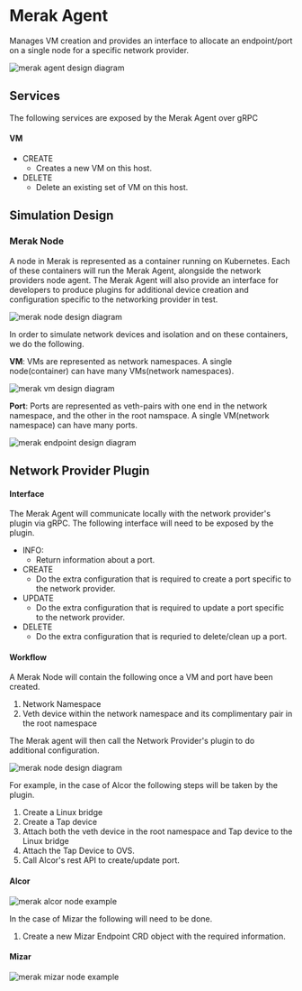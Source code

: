 # Merak Agent
Manages VM creation and provides an interface to allocate an endpoint/port on a single node for a specific network provider.

![merak agent design diagram](../images/merak_agent_design.png)

## Services

The following services are exposed by the Merak Agent over gRPC

#### VM

- CREATE
  - Creates a new VM on this host.
- DELETE
  - Delete an existing set of VM on this host.

## Simulation Design

### Merak Node

A node in Merak is represented as a container running on Kubernetes. Each of these containers will run the Merak Agent, alongside the network providers node agent.
The Merak Agent will also provide an interface for developers to produce plugins for additional device creation and configuration specific to the networking provider in test.

![merak node design diagram](../images/merak_node_design_diagram.png)

In order to simulate network devices and isolation and  on these containers, we do the following.

**VM**: VMs are represented as network namespaces. A single node(container) can have many VMs(network namespaces).


![merak vm design diagram](../images/merak_vm_design_diagram.png)

**Port**: Ports are represented as veth-pairs with one end in the network namespace, and the other in the root namspace. A single VM(network namespace) can have many ports.

![merak endpoint design diagram](../images/merak_endpoint_design_diagram.png)


## Network Provider Plugin
#### Interface

The Merak Agent will communicate locally with the network provider's plugin via gRPC. The following interface will need to be exposed by the plugin.

- INFO:
  - Return information about a port.
- CREATE
  - Do the extra configuration that is required to create a port specific to the network provider.
- UPDATE
  - Do the extra configuration that is required to update a port specific to the network provider.
- DELETE
  - Do the extra configuration that is requried to delete/clean up a port.

#### Workflow

A Merak Node will contain the following once a VM and port have been created.

1. Network Namespace
2. Veth device within the network namespace and its complimentary pair in the root namespace

The Merak agent will then call the Network Provider's plugin to do additional configuration.

![merak node design diagram](../images/merak_node_design_diagram.png)

For example, in the case of Alcor the following steps will be taken by the plugin.

1. Create a Linux bridge
2. Create a Tap device
3. Attach both the veth device in the root namespace and Tap device to the Linux bridge
4. Attach the Tap Device to OVS.
5. Call Alcor's rest API to create/update port.

#### Alcor


![merak alcor node example](../images/merak_alcor_node_example.png)

In the case of Mizar the following will need to be done.

1. Create a new Mizar Endpoint CRD object with the required information.

#### Mizar

![merak mizar node example](../images/merak_mizar_node_example.png)


